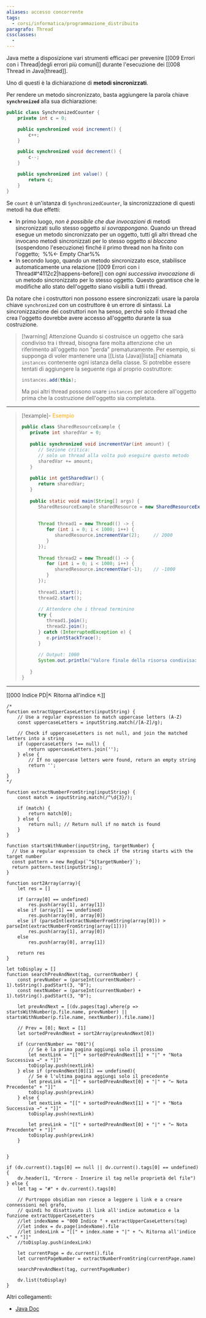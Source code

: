 ```yaml
---
aliases: accesso concorrente
tags:
  - corsi/informatica/programmazione_distribuita
paragrafo: Thread
cssclasses:
  - 
---
```

Java mette a disposizione vari strumenti efficaci per prevenire [[009 Errori con i Thread|degli errori più comuni]] durante l'esecuzione dei [[008 Thread in Java|thread]].

Uno di questi è la dichiarazione di **metodi sincronizzati**.

Per rendere un metodo sincronizzato, basta aggiungere la parola chiave **`synchronized`** alla sua dichiarazione:
```Java
public class SynchronizedCounter {
    private int c = 0;

    public synchronized void increment() {
        c++;
    }

    public synchronized void decrement() {
        c--;
    }

    public synchronized int value() {
        return c;
    }
}
```

Se `count` è un'istanza di `SynchronizedCounter`, la sincronizzazione di questi metodi ha due effetti:
- In primo luogo, *non è possibile che due invocazioni* di metodi sincronizzati sullo stesso oggetto *si sovrappongano*. Quando un thread esegue un metodo sincronizzato per un oggetto, tutti gli altri thread che invocano metodi sincronizzati per lo stesso oggetto *si bloccano* (sospendono l'esecuzione) finché il primo thread non ha finito con l'oggetto;
‎ %%← Empty Char%%
- In secondo luogo, quando un metodo sincronizzato esce, stabilisce automaticamente una relazione [[009 Errori con i Thread#^4112c2|happens-before]] con *ogni successiva invocazione* di un metodo sincronizzato per lo stesso oggetto. Questo garantisce che le modifiche allo stato dell'oggetto siano visibili a tutti i thread.

Da notare che i costruttori non possono essere sincronizzati: usare la parola chiave `synchronized` con un costruttore è un errore di sintassi. La sincronizzazione dei costruttori non ha senso, perché solo il thread che crea l'oggetto dovrebbe avere accesso all'oggetto durante la sua costruzione.

> [!warning] Attenzione
>Quando si costruisce un oggetto che sarà condiviso tra i thread, bisogna fare molta attenzione che un riferimento all'oggetto non "perda" prematuramente. Per esempio, si supponga di voler mantenere una [[Lista (Java)|lista]] chiamata `instances` contenente ogni istanza della classe. Si potrebbe essere tentati di aggiungere la seguente riga al proprio costruttore:
>```Java
>instances.add(this);
>```
>Ma poi altri thread possono usare `instances` per accedere all'oggetto prima che la costruzione dell'oggetto sia completata.

---
> [!example]- <font color="orange">Esempio</font>
>```Java
>public class SharedResourceExample {  
>    private int sharedVar = 0;  
>  
>    public synchronized void incrementVar(int amount) {  
>       // Sezione critica:  
>       // solo un thread alla volta può eseguire questo metodo      
>       sharedVar += amount;  
>    }  
>  
>    public int getSharedVar() {  
>       return sharedVar;  
>    }  
>  
>    public static void main(String[] args) {  
>       SharedResourceExample sharedResource = new SharedResourceExample();  
>  
>  
>       Thread thread1 = new Thread(() -> {  
>          for (int i = 0; i < 1000; i++) {  
>             sharedResource.incrementVar(2);     // 2000  
>          }  
>       });  
>  
>       Thread thread2 = new Thread(() -> {  
>          for (int i = 0; i < 1000; i++) {  
>             sharedResource.incrementVar(-1);    // -1000  
>          }  
>       });  
>         
>       thread1.start();  
>       thread2.start();  
>  
>       // Attendere che i thread terminino  
>       try {  
>          thread1.join();  
>          thread2.join();  
>       } catch (InterruptedException e) {  
>          e.printStackTrace();  
>       }  
>  
>       // Output: 1000  
>       System.out.println("Valore finale della risorsa condivisa: " + sharedResource.getSharedVar());  
>         
>    }  
>}
>```



___
[[000 Indice PD|↖ Ritorna all'indice ↖]]

```dataviewjs
/*
function extractUpperCaseLetters(inputString) {
	// Use a regular expression to match uppercase letters (A-Z)
	const uppercaseLetters = inputString.match(/[A-Z]/g);
	
	// Check if uppercaseLetters is not null, and join the matched letters into a string
	if (uppercaseLetters !== null) {
		return uppercaseLetters.join('');
	} else {
	    // If no uppercase letters were found, return an empty string
	    return '';
	}
}
*/

function extractNumberFromString(inputString) {
	const match = inputString.match(/^\d{3}/);
	
	if (match) {
		return match[0];
	} else {
		return null; // Return null if no match is found
	}
}

function startsWithNumber(inputString, targetNumber) {
  // Use a regular expression to check if the string starts with the target number
  const pattern = new RegExp(`^${targetNumber}`);
  return pattern.test(inputString);
}

function sort2Array(array){
	let res = []
	
	if (array[0] == undefined)
		res.push(array[1], array[1])
	else if (array[1] == undefined)
		res.push(array[0], array[0])
	else if (parseInt(extractNumberFromString(array[0])) > parseInt(extractNumberFromString(array[1])))
		res.push(array[1], array[0])
	else
		res.push(array[0], array[1])
	
	return res
}

let toDisplay = []
function searchPrevAndNext(tag, currentNumber) {
	const prevNumber = (parseInt(currentNumber) - 1).toString().padStart(3, "0");
	const nextNumber = (parseInt(currentNumber) + 1).toString().padStart(3, "0");
	
	let prevAndNext = [(dv.pages(tag).where(p => startsWithNumber(p.file.name, prevNumber) || startsWithNumber(p.file.name, nextNumber)).file.name)]
	
	// Prev = [0]; Next = [1]
	let sortedPrevAndNext = sort2Array(prevAndNext[0])
	
	if (currentNumber == "001"){ 
		// Se è la prima pagina aggiungi solo il prossimo
		let nextLink = "[[" + sortedPrevAndNext[1] + "|" + "Nota Successiva →" + "]]"
		toDisplay.push(nextLink)
	} else if (prevAndNext[0][1] == undefined){
		// Se è l'ultima pagina aggiungi solo il precedente
		let prevLink = "[[" + sortedPrevAndNext[0] + "|" + "← Nota Precedente" + "]]"
		toDisplay.push(prevLink)
	} else {
		let nextLink = "[[" + sortedPrevAndNext[1] + "|" + "Nota Successiva →" + "]]"
		toDisplay.push(nextLink)
		
		let prevLink = "[[" + sortedPrevAndNext[0] + "|" + "← Nota Precedente" + "]]"
		toDisplay.push(prevLink)
	}
	
	
}

if (dv.current().tags[0] == null || dv.current().tags[0] == undefined){
	dv.header(1, "Errore - Inserire il tag nelle proprietà del file")
} else {
	let tag = "#" + dv.current().tags[0]

	// Purtroppo obsidian non riesce a leggere i link e a creare connessioni nel grafo,
	// quindi ho disattivato il link all'indice automatico e la funzione extractUpperCaseLetters
	//let indexName = "000 Indice " + extractUpperCaseLetters(tag)
	//let index = dv.page(indexName).file
	//let indexLink = "[[" + index.name + "|" + "↖ Ritorna all'indice ↖" + "]]"
	//toDisplay.push(indexLink)
	
	let currentPage = dv.current().file
	let currentPageNumber = extractNumberFromString(currentPage.name)
	
	searchPrevAndNext(tag, currentPageNumber)
	
	dv.list(toDisplay)
}
```

Altri collegamenti: 
- [Java Doc](https://docs.oracle.com/javase/tutorial/essential/concurrency/syncmeth.html)